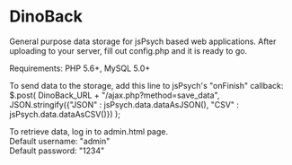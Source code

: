 # DinoBack

General purpose data storage for jsPsych based web applications. After uploading to your server, fill out config.php and it is ready to go.

Requirements: PHP 5.6+, MySQL 5.0+


To send data to the storage, add this line to jsPsych's "onFinish" callback:  
$.post( DinoBack_URL + "/ajax.php?method=save_data", JSON.stringify({"JSON" : jsPsych.data.dataAsJSON(), "CSV" : jsPsych.data.dataAsCSV()}) );


To retrieve data, log in to admin.html page.  
Default username: "admin"  
Default password: "1234"

